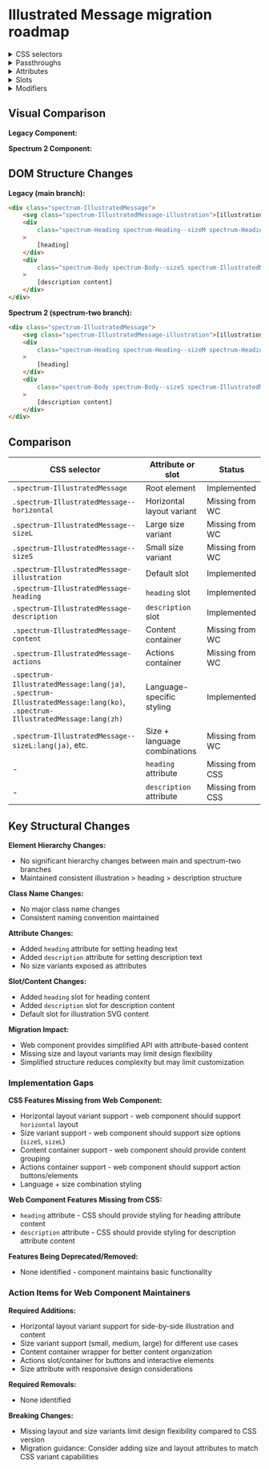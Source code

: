 # Illustrated Message migration roadmap

<details>
<summary>CSS selectors</summary>

- `.spectrum-IllustratedMessage`
- `.spectrum-IllustratedMessage--horizontal`
- `.spectrum-IllustratedMessage--horizontal .spectrum-IllustratedMessage-illustration`
- `.spectrum-IllustratedMessage--sizeL`
- `.spectrum-IllustratedMessage--sizeL:lang(ja)`
- `.spectrum-IllustratedMessage--sizeL:lang(ko)`
- `.spectrum-IllustratedMessage--sizeL:lang(zh)`
- `.spectrum-IllustratedMessage--sizeS`
- `.spectrum-IllustratedMessage--sizeS:lang(ja)`
- `.spectrum-IllustratedMessage--sizeS:lang(ko)`
- `.spectrum-IllustratedMessage--sizeS:lang(zh)`
- `.spectrum-IllustratedMessage-actions`
- `.spectrum-IllustratedMessage-content`
- `.spectrum-IllustratedMessage-description`
- `.spectrum-IllustratedMessage-heading`
- `.spectrum-IllustratedMessage-illustration`
- `.spectrum-IllustratedMessage:lang(ja)`
- `.spectrum-IllustratedMessage:lang(ko)`
- `.spectrum-IllustratedMessage:lang(zh)`

</details>

<details>
<summary>Passthroughs</summary>

- `--mod-buttongroup-justify-content`

</details>

<details>
<summary>Attributes</summary>

- `heading` (String) - Headline text for the message
- `description` (String) - Description text for the illustration

</details>

<details>
<summary>Slots</summary>

- Default slot - The SVG that represents the illustration
- `heading` - Headline for the message
- `description` - Description text for the illustration

</details>

<details>
<summary>Modifiers</summary>

- `--mod-illustrated-message-description-color`
- `--mod-illustrated-message-description-font-family`
- `--mod-illustrated-message-description-font-size`
- `--mod-illustrated-message-description-font-style`
- `--mod-illustrated-message-description-font-weight`
- `--mod-illustrated-message-description-line-height`
- `--mod-illustrated-message-description-pointer-events`
- `--mod-illustrated-message-description-position`
- `--mod-illustrated-message-description-to-action`
- `--mod-illustrated-message-description-z-index`
- `--mod-illustrated-message-display`
- `--mod-illustrated-message-heading-to-description`
- `--mod-illustrated-message-horizontal-maximum-width`
- `--mod-illustrated-message-illustrated-inline-size`
- `--mod-illustrated-message-illustration-block-size`
- `--mod-illustrated-message-illustration-color`
- `--mod-illustrated-message-illustration-size`
- `--mod-illustrated-message-illustration-to-heading`
- `--mod-illustrated-message-pointer-events`
- `--mod-illustrated-message-title-color`
- `--mod-illustrated-message-title-font-family`
- `--mod-illustrated-message-title-font-size`
- `--mod-illustrated-message-title-font-style`
- `--mod-illustrated-message-title-font-weight`
- `--mod-illustrated-message-title-line-height`
- `--mod-illustrated-message-vertical-maximum-width`

</details>

## Visual Comparison

**Legacy Component:**

<!-- Screenshot of legacy component will be added here -->

**Spectrum 2 Component:**

<!-- Screenshot of Spectrum 2 component will be added here -->

## DOM Structure Changes

**Legacy (main branch):**

```html
<div class="spectrum-IllustratedMessage">
    <svg class="spectrum-IllustratedMessage-illustration">[illustration]</svg>
    <div
        class="spectrum-Heading spectrum-Heading--sizeM spectrum-Heading--light spectrum-IllustratedMessage-heading"
    >
        [heading]
    </div>
    <div
        class="spectrum-Body spectrum-Body--sizeS spectrum-IllustratedMessage-description"
    >
        [description content]
    </div>
</div>
```

**Spectrum 2 (spectrum-two branch):**

```html
<div class="spectrum-IllustratedMessage">
    <svg class="spectrum-IllustratedMessage-illustration">[illustration]</svg>
    <div
        class="spectrum-Heading spectrum-Heading--sizeM spectrum-Heading--light spectrum-IllustratedMessage-heading"
    >
        [heading]
    </div>
    <div
        class="spectrum-Body spectrum-Body--sizeS spectrum-IllustratedMessage-description"
    >
        [description content]
    </div>
</div>
```

## Comparison

| CSS selector                                                                                                              | Attribute or slot            | Status           |
| ------------------------------------------------------------------------------------------------------------------------- | ---------------------------- | ---------------- |
| `.spectrum-IllustratedMessage`                                                                                            | Root element                 | Implemented      |
| `.spectrum-IllustratedMessage--horizontal`                                                                                | Horizontal layout variant    | Missing from WC  |
| `.spectrum-IllustratedMessage--sizeL`                                                                                     | Large size variant           | Missing from WC  |
| `.spectrum-IllustratedMessage--sizeS`                                                                                     | Small size variant           | Missing from WC  |
| `.spectrum-IllustratedMessage-illustration`                                                                               | Default slot                 | Implemented      |
| `.spectrum-IllustratedMessage-heading`                                                                                    | `heading` slot               | Implemented      |
| `.spectrum-IllustratedMessage-description`                                                                                | `description` slot           | Implemented      |
| `.spectrum-IllustratedMessage-content`                                                                                    | Content container            | Missing from WC  |
| `.spectrum-IllustratedMessage-actions`                                                                                    | Actions container            | Missing from WC  |
| `.spectrum-IllustratedMessage:lang(ja)`, `.spectrum-IllustratedMessage:lang(ko)`, `.spectrum-IllustratedMessage:lang(zh)` | Language-specific styling    | Implemented      |
| `.spectrum-IllustratedMessage--sizeL:lang(ja)`, etc.                                                                      | Size + language combinations | Missing from WC  |
| -                                                                                                                         | `heading` attribute          | Missing from CSS |
| -                                                                                                                         | `description` attribute      | Missing from CSS |

## Key Structural Changes

**Element Hierarchy Changes:**

- No significant hierarchy changes between main and spectrum-two branches
- Maintained consistent illustration > heading > description structure

**Class Name Changes:**

- No major class name changes
- Consistent naming convention maintained

**Attribute Changes:**

- Added `heading` attribute for setting heading text
- Added `description` attribute for setting description text
- No size variants exposed as attributes

**Slot/Content Changes:**

- Added `heading` slot for heading content
- Added `description` slot for description content
- Default slot for illustration SVG content

**Migration Impact:**

- Web component provides simplified API with attribute-based content
- Missing size and layout variants may limit design flexibility
- Simplified structure reduces complexity but may limit customization

### Implementation Gaps

**CSS Features Missing from Web Component:**

- Horizontal layout variant support - web component should support `horizontal` layout
- Size variant support - web component should support size options (`sizeS`, `sizeL`)
- Content container support - web component should provide content grouping
- Actions container support - web component should support action buttons/elements
- Language + size combination styling

**Web Component Features Missing from CSS:**

- `heading` attribute - CSS should provide styling for heading attribute content
- `description` attribute - CSS should provide styling for description attribute content

**Features Being Deprecated/Removed:**

- None identified - component maintains basic functionality

### Action Items for Web Component Maintainers

**Required Additions:**

- Horizontal layout variant support for side-by-side illustration and content
- Size variant support (small, medium, large) for different use cases
- Content container wrapper for better content organization
- Actions slot/container for buttons and interactive elements
- Size attribute with responsive design considerations

**Required Removals:**

- None identified

**Breaking Changes:**

- Missing layout and size variants limit design flexibility compared to CSS version
- Migration guidance: Consider adding size and layout attributes to match CSS variant capabilities
